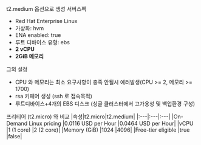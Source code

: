 
t2.medium 옵션으로 생성
  서버스펙
  - Red Hat Enterprise Linux
  - 가상화: hvm
  - ENA enabled: true
  - 루트 디바이스 유형: ebs
  - **2 vCPU**
  - **2GiB 메모리**

  그외 설정
  - CPU 와 메모리는 최소 요구사항이 충족 안될시 에러발생(CPU >= 2, 메모리 >= 1700)
  - rsa 키페어 생성 (ssh 로 접속목적)
  - 루트디바이스+4개의 EBS 디스크 (싱글 클러스터에서 고가용성 및 백업환경 구성)


프리티어 (t2.micro) 와 비교
|속성|t2.micro|t2.medium|
|:---|:---|:---|
|On-Demand Linux pricing	|0.0116 USD per Hour	|0.0464 USD per Hour|
|vCPU	|1 (1 core)	|2 (2 core)|
|Memory (GiB)	|1024	|4096|
|Free-tier eligible	|true	|false|











